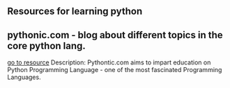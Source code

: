 ## Resources for learning python

## pythonic.com - blog about different topics in the core python lang.
[go to resource](https://pythontic.com/)
	Description: Pythontic.com aims to impart education on Python Programming Language - one of the most fascinated Programming Languages.
